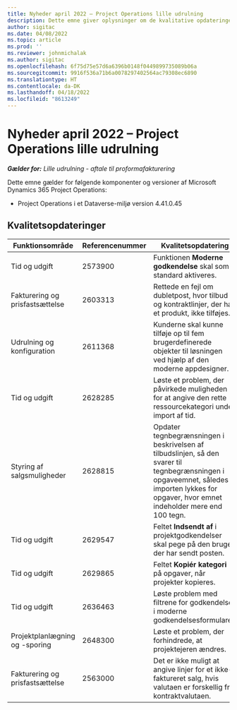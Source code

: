 ```yaml
---
title: Nyheder april 2022 – Project Operations lille udrulning
description: Dette emne giver oplysninger om de kvalitative opdateringer, der er tilgængelige i april 2022-udgivelsen af Microsoft Dynamics 365 Project Operations lille udrulning.
author: sigitac
ms.date: 04/08/2022
ms.topic: article
ms.prod: ''
ms.reviewer: johnmichalak
ms.author: sigitac
ms.openlocfilehash: 6f75d75e57d6a6396b0148f0449899735089b06a
ms.sourcegitcommit: 9916f536a71b6a0078297402564ac79308ec6890
ms.translationtype: HT
ms.contentlocale: da-DK
ms.lasthandoff: 04/18/2022
ms.locfileid: "8613249"
---
```

# <a name="whats-new-april-2022---project-operations-lite-deployment"></a>Nyheder april 2022 – Project Operations lille udrulning

_**Gælder for:** Lille udrulning - aftale til proformafakturering_

Dette emne gælder for følgende komponenter og versioner af Microsoft Dynamics 365 Project Operations:

- Project Operations i et Dataverse-miljø version 4.41.0.45

## <a name="quality-updates"></a>Kvalitetsopdateringer

| Funktionsområde | Referencenummer | Kvalitetsopdatering |
| --- | --- | --- |
| Tid og udgift | 2573900 | Funktionen **Moderne godkendelse** skal som standard aktiveres. |
| Fakturering og prisfastsættelse | 2603313 | Rettede en fejl om dubletpost, hvor tilbud og kontraktlinjer, der har et produkt, ikke tilføjes. |
| Udrulning og konfiguration | 2611368 | Kunderne skal kunne tilføje op til fem brugerdefinerede objekter til løsningen ved hjælp af den moderne appdesigner. |
| Tid og udgift | 2628285 | Løste et problem, der påvirkede muligheden for at angive den rette ressourcekategori under import af tid. |
| Styring af salgsmuligheder| 2628815 | Opdater tegnbegrænsningen i beskrivelsen af tilbudslinjen, så den svarer til tegnbegrænsningen i opgaveemnet, således at importen lykkes for opgaver, hvor emnet indeholder mere end 100 tegn. |
| Tid og udgift| 2629547 | Feltet **Indsendt af** i projektgodkendelser skal pege på den bruger, der har sendt posten. |
| Tid og udgift| 2629865 | Feltet **Kopiér kategori** på opgaver, når projekter kopieres. |
| Tid og udgift| 2636463 | Løste problem med filtrene for godkendelser i moderne godkendelsesformularer. |
| Projektplanlægning og -sporing | 2648300 | Løste et problem, der forhindrede, at projektejeren ændres. |
| Fakturering og prisfastsættelse | 2563000 | Det er ikke muligt at angive linjer for et ikke-faktureret salg, hvis valutaen er forskellig fra kontraktvalutaen. |
